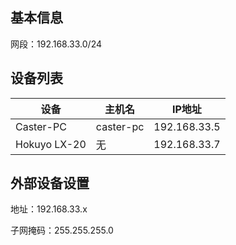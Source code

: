 ## 基本信息

网段：192.168.33.0/24

## 设备列表

| 设备         | 主机名    | IP地址       |
| ------------ | --------- | ------------ |
| Caster-PC    | caster-pc | 192.168.33.5 |
| Hokuyo LX-20 | 无        | 192.168.33.7 |

## 外部设备设置

地址：192.168.33.x

子网掩码：255.255.255.0